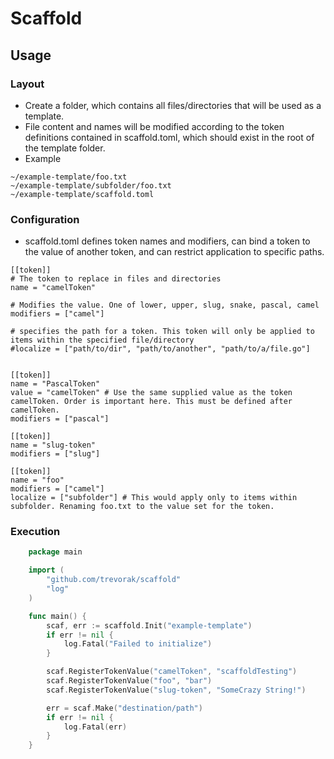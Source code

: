 # Scaffold

## Usage

### Layout
- Create a folder, which contains all files/directories that will be used as a template.
- File content and names will be modified according to the token definitions contained in scaffold.toml, which should exist in the root of the template folder.
- Example
```
~/example-template/foo.txt
~/example-template/subfolder/foo.txt
~/example-template/scaffold.toml
```

### Configuration
- scaffold.toml defines token names and modifiers, can bind a token to the value of another token, and can restrict application to specific paths.
```
[[token]]
# The token to replace in files and directories
name = "camelToken"

# Modifies the value. One of lower, upper, slug, snake, pascal, camel
modifiers = ["camel"]

# specifies the path for a token. This token will only be applied to items within the specified file/directory
#localize = ["path/to/dir", "path/to/another", "path/to/a/file.go"]


[[token]]
name = "PascalToken"
value = "camelToken" # Use the same supplied value as the token camelToken. Order is important here. This must be defined after camelToken.
modifiers = ["pascal"]

[[token]]
name = "slug-token"
modifiers = ["slug"]

[[token]]
name = "foo"
modifiers = ["camel"]
localize = ["subfolder"] # This would apply only to items within subfolder. Renaming foo.txt to the value set for the token.
```

### Execution

```go
    package main

    import (
        "github.com/trevorak/scaffold"
        "log"
    )

    func main() {
		scaf, err := scaffold.Init("example-template")
		if err != nil {
			log.Fatal("Failed to initialize")
		}

		scaf.RegisterTokenValue("camelToken", "scaffoldTesting")
		scaf.RegisterTokenValue("foo", "bar")
		scaf.RegisterTokenValue("slug-token", "SomeCrazy String!")

		err = scaf.Make("destination/path")
		if err != nil {
			log.Fatal(err)
		}
    }
```